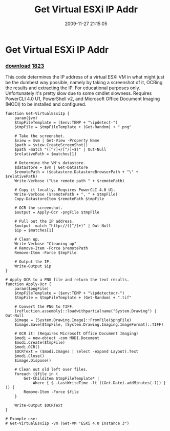 ﻿---
pid:            1495
parent:         0
children:       1823
poster:         Carter Shanklin
title:          Get Virtual ESXi IP Addr
date:           2009-11-27 21:15:05
description:    This code determines the IP address of a virtual ESXi VM in what might just be the dumbest way possible, namely by taking a screenshot of it, OCRing the results and extracting the IP. For educational purposes only. Unfortunately it's pretty slow due to some cmdlet slowness. Requires PowerCLI 4.0 U1, PowerShell v2, and Microsoft Office Document Imaging (MODI) to be installed and configured.
format:         posh
---

# Get Virtual ESXi IP Addr

### [download](1495.ps1)  [1823](1823.md)

This code determines the IP address of a virtual ESXi VM in what might just be the dumbest way possible, namely by taking a screenshot of it, OCRing the results and extracting the IP. For educational purposes only. Unfortunately it's pretty slow due to some cmdlet slowness. Requires PowerCLI 4.0 U1, PowerShell v2, and Microsoft Office Document Imaging (MODI) to be installed and configured.

```posh
function Get-VirtualEsxiIp {
	param($vm)
	$tmpFileTemplate = ($env:TEMP + "\ipdetect-")
	$tmpFile = $tmpFileTemplate + (Get-Random) + ".png"

	# Take the screenshot.
	$view = $vm | Get-View -Property Name
	$path = $view.CreateScreenShot()
	$path -match "([^/]+/[^/]+$)" | Out-Null
	$relativePath = $matches[1]

	# Determine the VM's datastore.
	$datastore = $vm | Get-Datastore
	$remotePath = ($datastore.DatastoreBrowserPath + "\" + $relativePath)
	Write-Verbose ("Use remote path " + $remotePath)

	# Copy it locally. Requires PowerCLI 4.0 U1.
	Write-Verbose ($remotePath + ", " + $tmpFile)
	Copy-DatastoreItem $remotePath $tmpFile

	# OCR the screenshot.
	$output = Apply-Ocr -pngFile $tmpFile

	# Pull out the IP address.
	$output -match "http://([^/]+)" | Out-Null
	$ip = $matches[1]

	# Clean up.
	Write-Verbose "Cleaning up"
	# Remove-Item -Force $remotePath
	Remove-Item -Force $tmpFile

	# Output the IP.
	Write-Output $ip
}

# Apply OCR to a PNG file and return the text results.
function Apply-Ocr {
	param($pngFile)
	$tmpFileTemplate = ($env:TEMP + "\ipdetectocr-")
	$tmpFile = $tmpFileTemplate + (Get-Random) + ".tif"

	# Convert the PNG to TIFF.
	[reflection.assembly]::loadwithpartialname("System.Drawing") | Out-Null
	$image = [System.Drawing.Image]::FromFile($pngFile)
	$image.Save($tmpFile, [System.Drawing.Imaging.ImageFormat]::TIFF)

	# OCR it! (Requires Microsoft Office Document Imaging)
	$modi = new-object -com MODI.Document
	$modi.Create($tmpFile)
	$modi.OCR()
	$OCRText = ($modi.Images | select -expand Layout).Text
	$modi.Close()
	$image.Dispose()

	# Clean out old left over files.
	foreach ($file in (
		Get-Childitem $tmpFileTemplate* |
		    Where { $_.LastWriteTime -lt ((Get-Date).addMinutes(-1)) } )) {
		Remove-Item -Force $file
	}

	Write-Output $OCRText
}

# Example use:
# Get-VirtualEsxiIp -vm (Get-VM "ESXi 4.0 Instance 3")

```
